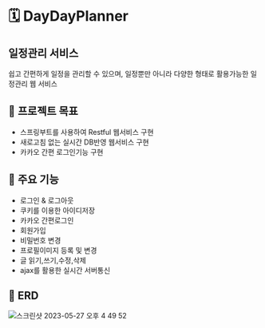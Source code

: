 # 🗓 DayDayPlanner

## 일정관리 서비스
쉽고 간편하게 일정을 관리할 수 있으며, 일정뿐만 아니라 다양한 형태로 활용가능한 일정관리 웹 서비스

## 📌 프로젝트 목표

- 스프링부트를 사용하여 Restful 웹서비스 구현
- 새로고침 없는 실시간 DB반영 웹서비스 구현
- 카카오 간편 로그인기능 구현


## 📌 주요 기능
- 로그인 & 로그아웃
- 쿠키를 이용한 아이디저장
- 카카오 간편로그인
- 회원가입
- 비밀번호 변경
- 프로필이미지 등록 및 변경
- 글 읽기,쓰기,수정,삭제
- ajax를 활용한 실시간 서버통신



## 📌 ERD
![스크린샷 2023-05-27 오후 4 49 52](https://github.com/dpfmaptm1534/DayDayPlanner/assets/75537734/7791bbdc-2c0f-46ee-8e4d-815f4ce8afea)
